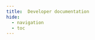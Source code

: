 ```yaml
---
title:  Developer documentation
hide:
  - navigation
  - toc
---
```


<redoc spec-url='./service_openapi.yaml'></redoc>
<script src="https://cdn.redoc.ly/redoc/latest/bundles/redoc.standalone.js"> </script>
